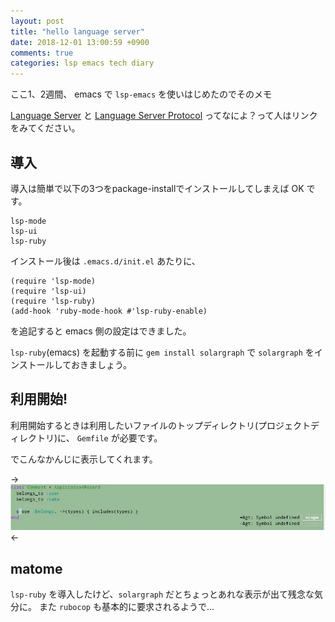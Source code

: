 ```yaml
---
layout: post
title: "hello language server"
date: 2018-12-01 13:00:59 +0900
comments: true
categories: lsp emacs tech diary
---
```


ここ1、2週間、 emacs で `lsp-emacs` を使いはじめたのでそのメモ

[Language Server](https://langserver.org/) と [Language Server Protocol](https://microsoft.github.io/language-server-protocol/specification) ってなによ？って人はリンクをみてください。

## 導入

導入は簡単で以下の3つをpackage-installでインストールしてしまえば OK です。

```
lsp-mode
lsp-ui
lsp-ruby
```

インストール後は `.emacs.d/init.el` あたりに、

```
(require 'lsp-mode)
(require 'lsp-ui)
(require 'lsp-ruby)
(add-hook 'ruby-mode-hook #'lsp-ruby-enable)
```

を追記すると emacs 側の設定はできました。

`lsp-ruby`(emacs) を起動する前に `gem install solargraph` で `solargraph` をインストールしておきましょう。

## 利用開始!

利用開始するときは利用したいファイルのトップディレクトリ(プロジェクトディレクトリ)に、 `Gemfile` が必要です。

でこんなかんじに表示してくれます。

-> ![](/images/screenshot/lsp-ruby.webp) <-

## matome

`lsp-ruby` を導入したけど、`solargraph` だとちょっとあれな表示が出て残念な気分に。
また `rubocop` も基本的に要求されるようで…
